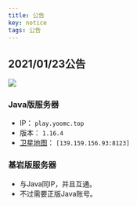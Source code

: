 ```yaml
---
title: 公告
key: notice
tags: 公告
---
```

## 2021/01/23公告
![](https://mcapi.us/server/image?ip=139.159.156.93)
### Java版服务器  
* IP： `play.yoomc.top`
* 版本： `1.16.4`  
* [卫星地图](http:139.159.156.93:8123)： `[139.159.156.93:8123]`
### 基岩版服务器 
* 与Java同IP，并且互通。
* 不过需要正版Java账号。
